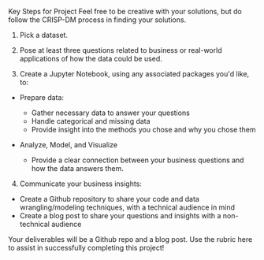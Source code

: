 Key Steps for Project
Feel free to be creative with your solutions, but do follow the CRISP-DM process in finding your solutions.

1) Pick a dataset.

2) Pose at least three questions related to business or real-world applications of how the data could be used.

3) Create a Jupyter Notebook, using any associated packages you'd like, to:

* Prepare data:
    * Gather necessary data to answer your questions
    * Handle categorical and missing data
    * Provide insight into the methods you chose and why you chose them

* Analyze, Model, and Visualize
    * Provide a clear connection between your business questions and how the data answers them.

4) Communicate your business insights:

* Create a Github repository to share your code and data wrangling/modeling techniques, with a technical audience in mind
* Create a blog post to share your questions and insights with a non-technical audience

Your deliverables will be a Github repo and a blog post. Use the rubric here to assist in successfully completing this project!